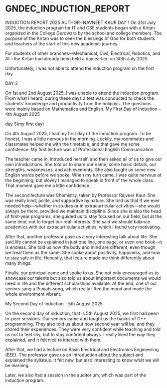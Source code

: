 # GNDEC_INDUCTION_REPORT
INDUCTION REPORT 2025
AUTHOR- NAVNEET KAUR
DAY 1
On 31st July 2025, the induction program for IT and CSE students began with a Kirtan organized in the College Gurdwara by the school and college members. The purpose of the Kirtan was to seek the blessings of God for both students and teachers at the start of this new academic journey.

For students of other branches—Mechanical, Civil, Electrical, Robotics, and AI—the Kirtan had already been held a day earlier, on 30th July 2025.

Unfortunately, I was not able to attend the induction program on the first day.


DAY 2 

On 1st and 2nd August 2025, I was unable to attend the induction program. From what I heard, during these days a test was conducted to check the students’ knowledge and productivity from the holidays. The questions were mainly based on Mathematics and English.
My First Day of Induction – 4th August 2025

day 3(my first day)

On 4th August 2025, I had my first day of the induction program. To be honest, I was a little nervous in the morning. Luckily, my roommates and classmates helped me with the timetable, and that gave me some confidence. My first lecture was of Professional English Communication.

The teacher came in, introduced herself, and then asked all of us to give our own introductions. She told us to share our name, some basic details, our strengths, weaknesses, and achievements. She also taught us some new English words before we spoke. When my turn came, I was quite nervous at the beginning, but slowly I managed to speak in front of the whole class. That moment gave me a little confidence.

The second lecture was Chemistry, taken by Professor Rajveer Kaur. She was really kind, polite, and supportive by nature. She told us that if we ever needed help—whether in studies or in extracurricular activities—she would always be there, provided we maintain discipline. Since she is also the head of first-year programs, she guided us to stay focused on our field, but at the same time, not to forget our real interests. She said we should balance academics with our extracurricular activities, which I found very motivating.

After that, another professor gave us a very interesting talk about life. She said life cannot be explained in just one line, one page, or even one book—it is endless. She told us how the body and mind are different, even though we treat them as the same. She spoke about positivity, happiness, and how to stay safe in life. Honestly, that lecture made me think differently about many things.

Finally, our principal came and spoke to us. She not only encouraged us to showcase our talents but also told us about important documents we would need in life and the different scholarships available. At the end, one of our seniors sang a Punjabi song, which really lifted the mood and made the whole environment vibrant.

My Second Day of Induction – 5th August 2025

On the second day of induction, that is 5th August 2025, we first had peer-to-peer sessions. Our seniors came and taught us the basics of C++ programming. They also told us about how second year will be, and they shared their experiences. They were very confident while teaching and told us not to feel shy, but to stay confident always. I really liked the way they explained, and it felt nice to interact with them.

After that, we had a lecture on Basic Electrical and Electronics Engineering (EEE). The professor gave us an introduction about the subject and explained the syllabus. It felt new, but also interesting to know what we will be learning.

Later, we also had a session in the auditorium, which was part of the induction program.

